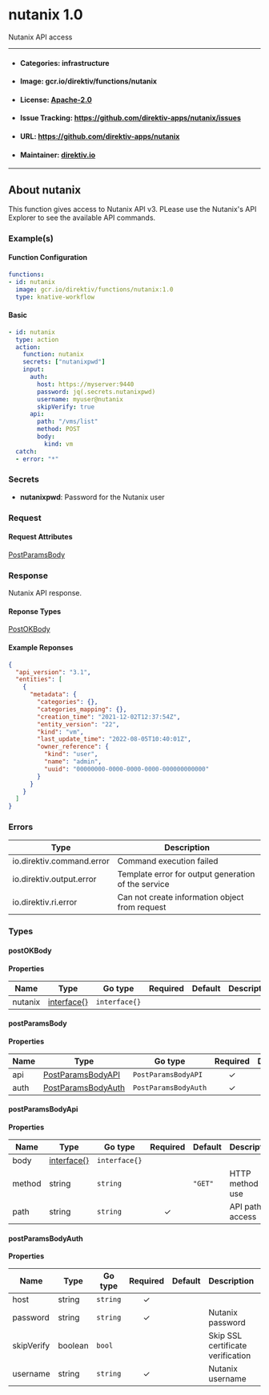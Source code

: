 
# nutanix 1.0

Nutanix API access

---
- #### Categories: infrastructure
- #### Image: gcr.io/direktiv/functions/nutanix 
- #### License: [Apache-2.0](https://www.apache.org/licenses/LICENSE-2.0)
- #### Issue Tracking: https://github.com/direktiv-apps/nutanix/issues
- #### URL: https://github.com/direktiv-apps/nutanix
- #### Maintainer: [direktiv.io](https://www.direktiv.io) 
---

## About nutanix

This function gives access to Nutanix API v3. PLease use the Nutanix's API Explorer to see the available API commands. 

### Example(s)
  #### Function Configuration
```yaml
functions:
- id: nutanix
  image: gcr.io/direktiv/functions/nutanix:1.0
  type: knative-workflow
```
   #### Basic
```yaml
- id: nutanix
  type: action
  action:
    function: nutanix
    secrets: ["nutanixpwd"]
    input: 
      auth:
        host: https://myserver:9440
        password: jq(.secrets.nutanixpwd)
        username: myuser@nutanix
        skipVerify: true
      api:
        path: "/vms/list"
        method: POST
        body:
          kind: vm
  catch:
  - error: "*"
```

   ### Secrets


- **nutanixpwd**: Password for the Nutanix user






### Request



#### Request Attributes
[PostParamsBody](#post-params-body)

### Response
  Nutanix API response.
#### Reponse Types
    
  

[PostOKBody](#post-o-k-body)
#### Example Reponses
    
```json
{
  "api_version": "3.1",
  "entities": [
    {
      "metadata": {
        "categories": {},
        "categories_mapping": {},
        "creation_time": "2021-12-02T12:37:54Z",
        "entity_version": "22",
        "kind": "vm",
        "last_update_time": "2022-08-05T10:40:01Z",
        "owner_reference": {
          "kind": "user",
          "name": "admin",
          "uuid": "00000000-0000-0000-0000-000000000000"
        }
      }
    }
  ]
}
```

### Errors
| Type | Description
|------|---------|
| io.direktiv.command.error | Command execution failed |
| io.direktiv.output.error | Template error for output generation of the service |
| io.direktiv.ri.error | Can not create information object from request |


### Types
#### <span id="post-o-k-body"></span> postOKBody

  



**Properties**

| Name | Type | Go type | Required | Default | Description | Example |
|------|------|---------|:--------:| ------- |-------------|---------|
| nutanix | [interface{}](#interface)| `interface{}` |  | |  |  |


#### <span id="post-params-body"></span> postParamsBody

  



**Properties**

| Name | Type | Go type | Required | Default | Description | Example |
|------|------|---------|:--------:| ------- |-------------|---------|
| api | [PostParamsBodyAPI](#post-params-body-api)| `PostParamsBodyAPI` | ✓ | |  |  |
| auth | [PostParamsBodyAuth](#post-params-body-auth)| `PostParamsBodyAuth` | ✓ | |  |  |


#### <span id="post-params-body-api"></span> postParamsBodyApi

  



**Properties**

| Name | Type | Go type | Required | Default | Description | Example |
|------|------|---------|:--------:| ------- |-------------|---------|
| body | [interface{}](#interface)| `interface{}` |  | |  |  |
| method | string| `string` |  | `"GET"`| HTTP method to use | `POST` |
| path | string| `string` | ✓ | | API path to access | `/vms/list` |


#### <span id="post-params-body-auth"></span> postParamsBodyAuth

  



**Properties**

| Name | Type | Go type | Required | Default | Description | Example |
|------|------|---------|:--------:| ------- |-------------|---------|
| host | string| `string` | ✓ | |  | `https://myserver:9440` |
| password | string| `string` | ✓ | | Nutanix password |  |
| skipVerify | boolean| `bool` |  | | Skip SSL certificate verification |  |
| username | string| `string` | ✓ | | Nutanix username |  |

 

